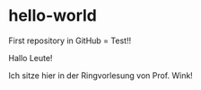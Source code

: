 # hello-world
First repository in GitHub = Test!!

Hallo Leute! 

Ich sitze hier in der Ringvorlesung von Prof. Wink!

